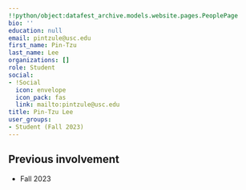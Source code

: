 ```yaml
---
!!python/object:datafest_archive.models.website.pages.PeoplePage
bio: ''
education: null
email: pintzule@usc.edu
first_name: Pin-Tzu
last_name: Lee
organizations: []
role: Student
social:
- !Social
  icon: envelope
  icon_pack: fas
  link: mailto:pintzule@usc.edu
title: Pin-Tzu Lee
user_groups:
- Student (Fall 2023)
---
```



## Previous involvement

* Fall 2023


